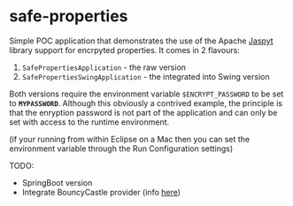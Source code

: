 # safe-properties

Simple POC application that demonstrates the use of the Apache [Jaspyt](http://www.jasypt.org/index.html) library support for encrpyted properties. It comes in 2 flavours:

1. `SafePropertiesApplication` - the raw version
2. `SafePropertiesSwingApplication` - the integrated into Swing version

Both versions require the environment variable `$ENCRYPT_PASSWORD` to be set to **`MYPASSWORD`**. Although this obviously a contrived example, the principle is that the enryption password is not part of the application and can only be set with access to the runtime environment.

(if your running from within Eclipse on a Mac then you can set the environment variable through the Run Configuration settings)

TODO:

- SpringBoot version
- Integrate BouncyCastle provider (info [here](http://www.jasypt.org/non-default-providers.html))
